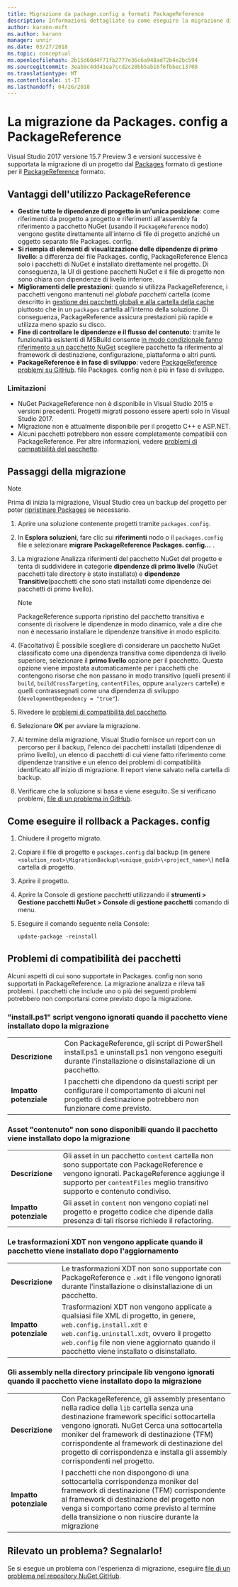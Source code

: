```yaml
---
title: Migrazione da package.config a formati PackageReference
description: Informazioni dettagliate su come eseguire la migrazione di un progetto dal formato gestione package.config a PackageReference come supportato da NuGet 4.0 + e VS2017 e 2.0 di .NET Core
author: karann-msft
ms.author: karann
manager: unnir
ms.date: 03/27/2018
ms.topic: conceptual
ms.openlocfilehash: 2b15d60d4f71fb2777e36c6a948ad72b4e2bc594
ms.sourcegitcommit: 3eab9c4dd41ea7ccd2c28bb5ab16f6fbbec13708
ms.translationtype: MT
ms.contentlocale: it-IT
ms.lasthandoff: 04/26/2018
---
```

# <a name="migrate-from-packagesconfig-to-packagereference"></a>La migrazione da Packages. config a PackageReference

Visual Studio 2017 versione 15.7 Preview 3 e versioni successive è supportata la migrazione di un progetto dal [Packages](./packages-config.md) formato di gestione per il [PackageReference](../consume-packages/Package-References-in-Project-Files.md) formato.

## <a name="benefits-of-using-packagereference"></a>Vantaggi dell'utilizzo PackageReference

* **Gestire tutte le dipendenze di progetto in un'unica posizione**: come riferimenti da progetto a progetto e riferimenti all'assembly fa riferimento a pacchetto NuGet (usando il `PackageReference` nodo) vengono gestite direttamente all'interno di file di progetto anziché un oggetto separato file Packages. config.
* **Si riempia di elementi di visualizzazione delle dipendenze di primo livello**: a differenza dei file Packages. config, PackageReference Elenca solo i pacchetti di NuGet è installato direttamente nel progetto. Di conseguenza, la UI di gestione pacchetti NuGet e il file di progetto non sono chiara con dipendenze di livello inferiore.
* **Miglioramenti delle prestazioni**: quando si utilizza PackageReference, i pacchetti vengono mantenuti nel *globale pacchetti* cartella (come descritto in [gestione dei pacchetti globali e alla cartella della cache](../consume-packages/managing-the-global-packages-and-cache-folders.md) piuttosto che in un `packages` cartella all'interno della soluzione. Di conseguenza, PackageReference assicura prestazioni più rapide e utilizza meno spazio su disco.
* **Fine di controllare le dipendenze e il flusso del contenuto**: tramite le funzionalità esistenti di MSBuild consente [in modo condizionale fanno riferimento a un pacchetto NuGet](../consume-packages/Package-References-in-Project-Files.md#adding-a-packagereference-condition) scegliere pacchetto fa riferimento al framework di destinazione, configurazione, piattaforma o altri punti.
* **PackageReference è in fase di sviluppo**: vedere [PackageReference problemi su GitHub](https://aka.ms/nuget-pr-improvements). file Packages. config non è più in fase di sviluppo.

### <a name="limitations"></a>Limitazioni

* NuGet PackageReference non è disponibile in Visual Studio 2015 e versioni precedenti. Progetti migrati possono essere aperti solo in Visual Studio 2017.
* Migrazione non è attualmente disponibile per il progetto C++ e ASP.NET.
* Alcuni pacchetti potrebbero non essere completamente compatibili con PackageReference. Per altre informazioni, vedere [problemi di compatibilità del pacchetto](#package-compatibility-issues).

## <a name="migration-steps"></a>Passaggi della migrazione

> [!Note]
> Prima di inizia la migrazione, Visual Studio crea un backup del progetto per poter [ripristinare Packages](#how-to-roll-back-to-packagesconfig) se necessario.

1. Aprire una soluzione contenente progetti tramite `packages.config`.

1. In **Esplora soluzioni**, fare clic sui **riferimenti** nodo o il `packages.config` file e selezionare **migrare PackageReference Packages. config...** .

1. La migrazione Analizza riferimenti del pacchetto NuGet del progetto e tenta di suddividere in categorie **dipendenze di primo livello** (NuGet pacchetti tale directory è stato installato) e **dipendenze Transitive**(pacchetti che sono stati installati come dipendenze dei pacchetti di primo livello).

   > [!Note]
   > PackageReference supporta ripristino del pacchetto transitiva e consente di risolvere le dipendenze in modo dinamico, vale a dire che non è necessario installare le dipendenze transitive in modo esplicito.

1. (Facoltativo) È possibile scegliere di considerare un pacchetto NuGet classificato come una dipendenza transitiva come dipendenza di livello superiore, selezionare il **primo livello** opzione per il pacchetto. Questa opzione viene impostata automaticamente per i pacchetti che contengono risorse che non passano in modo transitivo (quelli presenti il `build`, `buildCrossTargeting`, `contentFiles`, oppure `analyzers` cartelle) e quelli contrassegnati come una dipendenza di sviluppo (`developmentDependency = "true"`).

1. Rivedere le [problemi di compatibilità del pacchetto](#package-compatibility-issues).

1. Selezionare **OK** per avviare la migrazione.

1. Al termine della migrazione, Visual Studio fornisce un report con un percorso per il backup, l'elenco dei pacchetti installati (dipendenze di primo livello), un elenco di pacchetti di cui viene fatto riferimento come dipendenze transitive e un elenco dei problemi di compatibilità identificato all'inizio di migrazione. Il report viene salvato nella cartella di backup.

1. Verificare che la soluzione si basa e viene eseguito. Se si verificano problemi, [file di un problema in GitHub](https://github.com/NuGet/Home/issues/).

## <a name="how-to-roll-back-to-packagesconfig"></a>Come eseguire il rollback a Packages. config

1. Chiudere il progetto migrato.

1. Copiare il file di progetto e `packages.config` dal backup (in genere `<solution_root>\MigrationBackup\<unique_guid>\<project_name>\`) nella cartella di progetto.

1. Aprire il progetto.

1. Aprire la Console di gestione pacchetti utilizzando il **strumenti > Gestione pacchetti NuGet > Console di gestione pacchetti** comando di menu.

1. Eseguire il comando seguente nella Console:

   ```ps
   update-package -reinstall
   ```

## <a name="package-compatibility-issues"></a>Problemi di compatibilità dei pacchetti

Alcuni aspetti di cui sono supportate in Packages. config non sono supportati in PackageReference. La migrazione analizza e rileva tali problemi. I pacchetti che include uno o più dei seguenti problemi potrebbero non comportarsi come previsto dopo la migrazione.

### <a name="installps1-scripts-are-ignored-when-the-package-is-installed-after-the-migration"></a>"install.ps1" script vengono ignorati quando il pacchetto viene installato dopo la migrazione

| | |
| --- | --- |
| **Descrizione** | Con PackageReference, gli script di PowerShell install.ps1 e uninstall.ps1 non vengono eseguiti durante l'installazione o disinstallazione di un pacchetto. |
| **Impatto potenziale** | I pacchetti che dipendono da questi script per configurare il comportamento di alcuni nel progetto di destinazione potrebbero non funzionare come previsto. |

### <a name="content-assets-are-not-available-when-the-package-is-installed-after-the-migration"></a>Asset "contenuto" non sono disponibili quando il pacchetto viene installato dopo la migrazione

| | |
| --- | --- |
| **Descrizione** | Gli asset in un pacchetto `content` cartella non sono supportate con PackageReference e vengono ignorati. PackageReference aggiunge il supporto per `contentFiles` meglio transitivo supporto e contenuto condiviso.  |
| **Impatto potenziale** | Gli asset in `content` non vengono copiati nel progetto e progetto codice che dipende dalla presenza di tali risorse richiede il refactoring.  |

### <a name="xdt-transforms-are-not-applied-when-the-package-is-installed-after-the-upgrade"></a>Le trasformazioni XDT non vengono applicate quando il pacchetto viene installato dopo l'aggiornamento

| | |
| --- | --- |
| **Descrizione** | Le trasformazioni XDT non sono supportate con PackageReference e `.xdt` i file vengono ignorati durante l'installazione o disinstallazione di un pacchetto.   |
| **Impatto potenziale** | Trasformazioni XDT non vengono applicate a qualsiasi file XML di progetto, in genere, `web.config.install.xdt` e `web.config.uninstall.xdt`, ovvero il progetto` web.config` file non viene aggiornato quando il pacchetto viene installato o disinstallato. |

### <a name="assemblies-in-the-lib-root-are-ignored-when-the-package-is-installed-after-the-migration"></a>Gli assembly nella directory principale lib vengono ignorati quando il pacchetto viene installato dopo la migrazione

| | |
| --- | --- |
| **Descrizione** | Con PackageReference, gli assembly presentano nella radice della `lib` cartella senza una destinazione framework specifici sottocartella vengono ignorati. NuGet Cerca una sottocartella moniker del framework di destinazione (TFM) corrispondente al framework di destinazione del progetto di corrispondenza e installa gli assembly corrispondenti nel progetto. |
| **Impatto potenziale** | I pacchetti che non dispongono di una sottocartella corrispondenza moniker del framework di destinazione (TFM) corrispondente al framework di destinazione del progetto non venga si comportano come previsto al termine della transizione o non riuscire durante la migrazione |

## <a name="found-an-issue-report-it"></a>Rilevato un problema? Segnalarlo!

Se si esegue un problema con l'esperienza di migrazione, eseguire [file di un problema nel repository NuGet GitHub](https://github.com/NuGet/Home/issues/).
